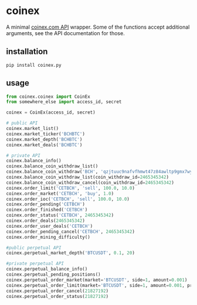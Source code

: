 # coinex

A minimal [coinex.com API](https://github.com/coinexcom/coinex_exchange_api/wiki) wrapper.  Some of the functions accept additional arguments, see the API documentation for those.

## installation

```
pip install coinex.py
```

## usage

```python
from coinex.coinex import CoinEx
from somewhere_else import access_id, secret

coinex = CoinEx(access_id, secret)

# public API
coinex.market_list()
coinex.market_ticker('BCHBTC')
coinex.market_depth('BCHBTC')
coinex.market_deals('BCHBTC')

# private API
coinex.balance_info()
coinex.balance_coin_withdraw_list()
coinex.balance_coin_withdraw('BCH', 'qzjtuuc9nafvfhmwt47z84awltp9gmx7wyma3kvy9v', 0.001)
coinex.balance_coin_withdraw_list(coin_withdraw_id=2465345342)
coinex.balance_coin_withdraw_cancel(coin_withdraw_id=2465345342)
coinex.order_limit('CETBCH', 'sell', 100.0, 10.0)
coinex.order_market('CETBCH', 'buy', 1.0)
coinex.order_ioc('CETBCH', 'sell', 100.0, 10.0)
coinex.order_pending('CETBCH')
coinex.order_finished('CETBCH')
coinex.order_status('CETBCH', 2465345342)
coinex.order_deals(2465345342)
coinex.order_user_deals('CETBCH')
coinex.order_pending_cancel('CETBCH', 2465345342)
coinex.order_mining_difficulty()

#public perpetual API
coinex.perpetual_market_depth('BTCUSDT', 0.1, 20)

#private perpetual API
coinex.perpetual_balance_info()
coinex.perpetual_pending_positions()
coinex.perpetual_order_market(market='BTCUSDT', side=1, amount=0.001)
coinex.perpetual_order_limit(market='BTCUSDT', side=1, amount=0.001, price=18000)
coinex.perpetual_order_cancel(21827192)
coinex.perpetual_order_status(21827192)
```
